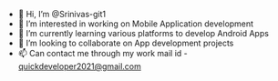 - 👋 Hi, I’m @Srinivas-git1
- 👀 I’m interested in working on Mobile Application development
- 🌱 I’m currently learning various platforms to develop Android Apps 
- 💞️ I’m looking to collaborate on App development projects
- 📫 Can contact me through my work mail id - quickdeveloper2021@gmail.com 

<!---
Srinivas-git1/Srinivas-git1 is a ✨ special ✨ repository because its `README.md` (this file) appears on your GitHub profile.
You can click the Preview link to take a look at your changes.
--->
